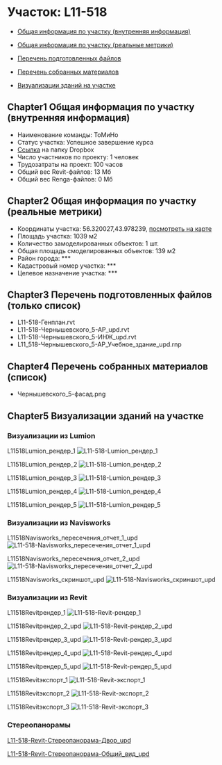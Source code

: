 # Участок: L11-518

* [Общая информация по участку (внутренняя информация)](#Chapter1)

* [Общая информация по участку (реальные метрики)](#Chapter2)

* [Перечень подготовленных файлов](#Chapter3)

* [Перечень собранных материалов](#Chapter4)

* [Визуализации зданий на участке](#Chapter5)

## <a id="test">Chapter1</a> Общая информация по участку (внутренняя информация)
+ Наименование команды: ТоМиНо
+ Статус участка: Успешное завершение курса
+ [Ссылка](https://www.dropbox.com/sh/wvvgv1nw1iqred9/AADgPVp61GfTDdWn-irKdbCRa/L11_518?dl=0) на папку Dropbox
+ Число участников по проекту: 1 человек
+ Трудозатраты на проект: 100 часов
+ Общий вес Revit-файлов: 13 Мб
+ Общий вес Renga-файлов: 0 Мб
## <a id="test">Chapter2</a> Общая информация по участку (реальные метрики)
+ Координаты участка: 56.320027,43.978239, [посмотреть на карте](https://yandex.ru/maps/47/nizhny-novgorod/?ll=56.320027%2C43.978239&z=19)
+ Площадь участка: 1039 м2
+ Количество замоделированных объектов: 1 шт.
+ Общая площадь смоделированных объектов: 139 м2
+ Район города: *** 
+ Кадастровый номер участка: *** 
+ Целевое назначение участка: *** 
## <a id="test">Chapter3</a> Перечень подготовленных файлов (только список)
+ L11-518-Генплан.rvt
+ L11-518-Чернышевского_5-АР_upd.rvt
+ L11-518-Чернышевского_5-ИНЖ_upd.rvt
+ L11_518-Чернышевского_5-АР_Учебное_здание_upd.rnp
## <a id="test">Chapter4</a> Перечень собранных материалов (список)
+ Чернышевского_5-фасад.png
## <a id="test">Chapter5</a> Визуализации зданий на участке
### Визуализации из Lumion
L11518Lumion_рендер_1
![L11-518-Lumion_рендер_1](/Images/L11_518/L11-518-Lumion_рендер_1_Compressed.jpg)

L11518Lumion_рендер_2
![L11-518-Lumion_рендер_2](/Images/L11_518/L11-518-Lumion_рендер_2_Compressed.jpg)

L11518Lumion_рендер_3
![L11-518-Lumion_рендер_3](/Images/L11_518/L11-518-Lumion_рендер_3_Compressed.jpg)

L11518Lumion_рендер_4
![L11-518-Lumion_рендер_4](/Images/L11_518/L11-518-Lumion_рендер_4_Compressed.jpg)

L11518Lumion_рендер_5
![L11-518-Lumion_рендер_5](/Images/L11_518/L11-518-Lumion_рендер_5_Compressed.jpg)

### Визуализации из Navisworks
L11518Navisworks_пересечения_отчет_1_upd
![L11-518-Navisworks_пересечения_отчет_1_upd](/Images/L11_518/L11-518-Navisworks_пересечения_отчет_1_upd_Compressed.jpg)

L11518Navisworks_пересечения_отчет_2_upd
![L11-518-Navisworks_пересечения_отчет_2_upd](/Images/L11_518/L11-518-Navisworks_пересечения_отчет_2_upd_Compressed.jpg)

L11518Navisworks_скриншот_upd
![L11-518-Navisworks_скриншот_upd](/Images/L11_518/L11-518-Navisworks_скриншот_upd_Compressed.jpg)

### Визуализации из Revit
L11518Revitрендер_1
![L11-518-Revit-рендер_1](/Images/L11_518/L11-518-Revit-рендер_1_Compressed.jpg)

L11518Revitрендер_2_upd
![L11-518-Revit-рендер_2_upd](/Images/L11_518/L11-518-Revit-рендер_2_upd_Compressed.jpg)

L11518Revitрендер_3_upd
![L11-518-Revit-рендер_3_upd](/Images/L11_518/L11-518-Revit-рендер_3_upd_Compressed.jpg)

L11518Revitрендер_4_upd
![L11-518-Revit-рендер_4_upd](/Images/L11_518/L11-518-Revit-рендер_4_upd_Compressed.jpg)

L11518Revitрендер_5_upd
![L11-518-Revit-рендер_5_upd](/Images/L11_518/L11-518-Revit-рендер_5_upd_Compressed.jpg)

L11518Revitэкспорт_1
![L11-518-Revit-экспорт_1](/Images/L11_518/L11-518-Revit-экспорт_1_Compressed.jpg)

L11518Revitэкспорт_2
![L11-518-Revit-экспорт_2](/Images/L11_518/L11-518-Revit-экспорт_2_Compressed.jpg)

L11518Revitэкспорт_3
![L11-518-Revit-экспорт_3](/Images/L11_518/L11-518-Revit-экспорт_3_Compressed.jpg)

### Стереопанорамы
[L11-518-Revit-Стереопанорама-Двор_upd](https://pano.autodesk.com/pano.html?url=jpgs/4a6d5af9-8095-41de-b78c-58395dc9aff8&version=2)

[L11-518-Revit-Стереопанорама-Общий_вид_upd](https://pano.autodesk.com/pano.html?url=jpgs/a46a2339-6680-4cd9-9530-029b9d1cb66c&version=2)

